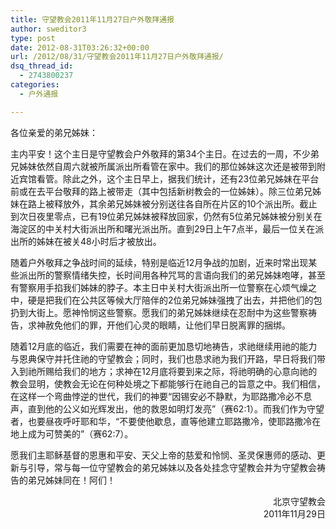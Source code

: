 ```yaml
---
title: 守望教会2011年11月27日户外敬拜通报
author: sweditor3
type: post
date: 2012-08-31T03:26:32+00:00
url: /2012/08/31/守望教会2011年11月27日户外敬拜通报/
dsq_thread_id:
  - 2743800237
categories:
  - 户外通报

---
```

各位亲爱的弟兄姊妹：

主内平安！这个主日是守望教会户外敬拜的第34个主日。在过去的一周，不少弟兄姊妹依然自周六就被所属派出所看管在家中。我们的那位姊妹这次还是被带到附近宾馆看管。除此之外，这个主日早上，据我们统计，还有23位弟兄姊妹在平台前或在去平台敬拜的路上被带走（其中包括新树教会的一位姊妹）。除三位弟兄姊妹在路上被释放外，其余弟兄姊妹被分别送往各自所在片区的10个派出所。截止到次日夜里零点，已有19位弟兄姊妹被释放回家，仍然有5位弟兄姊妹被分别关在海淀区的中关村大街派出所和曙光派出所。直到29日上午7点半，最后一位关在派出所的姊妹在被关48小时后才被放出。

随着户外敬拜之争战时间的延续，特别是临近12月争战的加剧，近来时常出现某些派出所的警察情绪失控，长时间用各种咒骂的言语向我们的弟兄姊妹咆哮，甚至有警察用手掐我们姊妹的脖子。本主日中关村大街派出所一位警察在心烦气燥之中，硬是把我们在公共区等候大厅陪伴的2位弟兄姊妹强拽了出去，并把他们的包扔到大街上。愿神怜悯这些警察。愿我们的弟兄姊妹继续在忍耐中为这些警察祷告，求神赦免他们的罪，开他们心灵的眼睛，让他们早日脱离罪的捆绑。

随着12月底的临近，我们需要在神的面前更加恳切地祷告，求祂继续用祂的能力与恩典保守并托住祂的守望教会；同时，我们也恳求祂为我们开路，早日将我们带入到祂所赐给我们的地方；求神在12月底将要到来之际，将祂明确的心意向祂的教会显明，使教会无论在何种处境之下都能够行在祂自己的旨意之中。我们相信，在这样一个弯曲悖逆的世代，我们的神要“因锡安必不静默，为耶路撒冷必不息声，直到他的公义如光辉发出，他的救恩如明灯发亮”（赛62:1）。而我们作为守望者，也要昼夜呼吁耶和华，“不要使他歇息，直等他建立耶路撒冷，使耶路撒冷在地上成为可赞美的”（赛62:7）。

愿我们主耶稣基督的恩惠和平安、天父上帝的慈爱和怜悯、圣灵保惠师的感动、更新与引导，常与每一位守望教会的弟兄姊妹以及各处挂念守望教会并为守望教会祷告的弟兄姊妹同在！阿们！

<p style="text-align: right;">
    北京守望教会<br /> 2011年11月29日
</p>